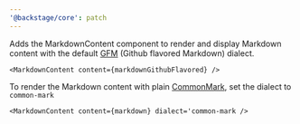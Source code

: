 ```yaml
---
'@backstage/core': patch
---
```


Adds the MarkdownContent component to render and display Markdown content with the default
[GFM](https://github.github.com/gfm/) (Github flavored Markdown) dialect.

```
<MarkdownContent content={markdownGithubFlavored} />
```

To render the Markdown content with plain [CommonMark](https://commonmark.org/), set the dialect to `common-mark`

```
<MarkdownContent content={markdown} dialect='common-mark />
```
